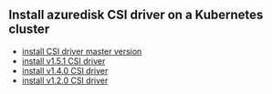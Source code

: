 ## Install azuredisk CSI driver on a Kubernetes cluster

 - [install CSI driver master version](./install-csi-driver-master.md)
 - [install v1.5.1 CSI driver](./install-csi-driver-v1.5.1.md)
 - [install v1.4.0 CSI driver](./install-csi-driver-v1.4.0.md)
 - [install v1.2.0 CSI driver](./install-csi-driver-v1.2.0.md)

